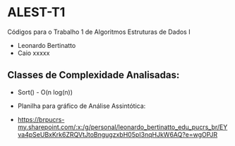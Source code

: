 # ALEST-T1
Códigos para o Trabalho 1 de Algoritmos Estruturas de Dados I

- Leonardo Bertinatto
- Caio xxxxx

## Classes de Complexidade Analisadas:
- Sort() - O(n log(n))

 - Planilha para gráfico de Análise Assintótica: 
 - https://brpucrs-my.sharepoint.com/:x:/g/personal/leonardo_bertinatto_edu_pucrs_br/EYva4pSeUBxKrk6ZRQVtJtoBngugzxbH05pI3nqHJkW6AQ?e=wgOPJR
